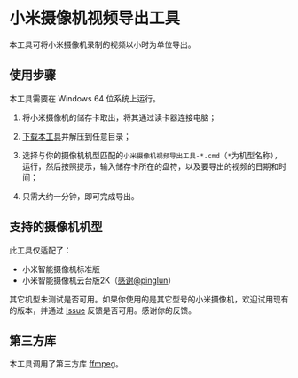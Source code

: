 # 小米摄像机视频导出工具

本工具可将小米摄像机录制的视频以小时为单位导出。

## 使用步骤

本工具需要在 Windows 64 位系统上运行。

1. 将小米摄像机的储存卡取出，将其通过读卡器连接电脑；

2. [下载本工具](https://github.com/tasy5kg/MiCameraVideoExporter/releases/download/2/2.zip)并解压到任意目录；

3. 选择与你的摄像机机型匹配的```小米摄像机视频导出工具-*.cmd```（```*```为机型名称），运行，然后按照提示，输入储存卡所在的盘符，以及要导出的视频的日期和时间；

4. 只需大约一分钟，即可完成导出。

## 支持的摄像机机型

此工具仅适配了：

- 小米智能摄像机标准版
- 小米智能摄像机云台版2K（[感谢@pinglun](https://github.com/tasy5kg/MiCameraVideoExporter/issues/1)）

其它机型未测试是否可用。如果你使用的是其它型号的小米摄像机，欢迎试用现有的版本，并通过 [Issue](https://github.com/tasy5kg/MiCameraVideoExporter/issues) 反馈是否可用。感谢你的反馈。

## 第三方库

本工具调用了第三方库 [ffmpeg](https://ffmpeg.org/)。